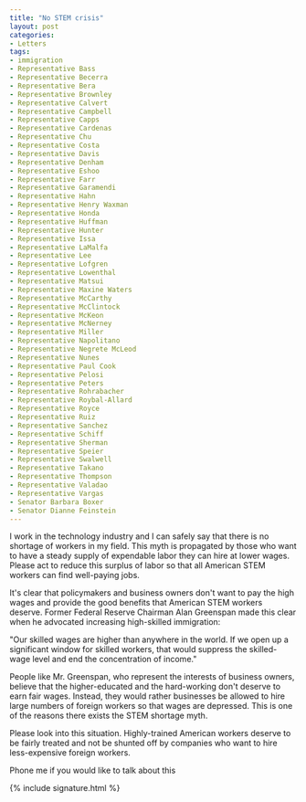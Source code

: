 ```yaml
---
title: "No STEM crisis"
layout: post
categories:
- Letters
tags:
- immigration
- Representative Bass
- Representative Becerra
- Representative Bera
- Representative Brownley
- Representative Calvert
- Representative Campbell
- Representative Capps
- Representative Cardenas
- Representative Chu
- Representative Costa
- Representative Davis
- Representative Denham
- Representative Eshoo
- Representative Farr
- Representative Garamendi
- Representative Hahn
- Representative Henry Waxman
- Representative Honda
- Representative Huffman
- Representative Hunter
- Representative Issa
- Representative LaMalfa
- Representative Lee
- Representative Lofgren
- Representative Lowenthal
- Representative Matsui
- Representative Maxine Waters
- Representative McCarthy
- Representative McClintock
- Representative McKeon
- Representative McNerney
- Representative Miller
- Representative Napolitano
- Representative Negrete McLeod
- Representative Nunes
- Representative Paul Cook
- Representative Pelosi
- Representative Peters
- Representative Rohrabacher
- Representative Roybal-Allard
- Representative Royce
- Representative Ruiz
- Representative Sanchez
- Representative Schiff
- Representative Sherman
- Representative Speier
- Representative Swalwell
- Representative Takano
- Representative Thompson
- Representative Valadao
- Representative Vargas
- Senator Barbara Boxer
- Senator Dianne Feinstein
---
```


I work in the technology industry and I can safely say that there is no shortage of workers in my field. This myth is propagated by those who want to have a steady supply of expendable labor they can hire at lower wages. Please act to reduce this surplus of labor so that all American STEM workers can find well-paying jobs.  
  
It's clear that policymakers and business owners don't want to pay the high wages and provide the good benefits that American STEM workers deserve. Former Federal Reserve Chairman Alan Greenspan made this clear when he advocated increasing high-skilled immigration:

"Our skilled wages are higher than anywhere in the world. If we open up a significant window for skilled workers, that would suppress the skilled-wage level and end the concentration of income."

People like Mr. Greenspan, who represent the interests of business owners, believe that the higher-educated and the hard-working don't deserve to earn fair wages. Instead, they would rather businesses be allowed to hire large numbers of foreign workers so that wages are depressed. This is one of the reasons there exists the STEM shortage myth.

Please look into this situation. Highly-trained American workers deserve to be fairly treated and not be shunted off by companies who want to hire less-expensive foreign workers.

Phone me if you would like to talk about this

{% include signature.html %}
